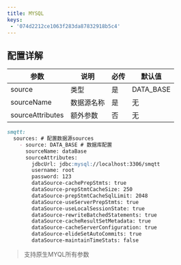 ```yaml
---
title: MYSQL
keys:
 - '074d2212ce1063f283da87832918b5c4'
---
```



## 配置详解

|  参数   | 说明  | 必传  |默认值  |
|  ----  | ----  |----  |----  |
| source  | 类型 |是 |DATA_BASE  |
| sourceName| 数据源名称 | 是|无  |
| sourceAttributes| 额外参数 | 否|无  |

```markdown
smqtt:
  sources: # 配置数据源sources
	- source: DATA_BASE # 数据库配置
      sourceName: dataBase
      sourceAttributes:
        jdbcUrl: jdbc:mysql://localhost:3306/smqtt
        username: root
        password: 123
        dataSource-cachePrepStmts: true
        dataSource-prepStmtCacheSize: 250
        dataSource-prepStmtCacheSqlLimit: 2048
        dataSource-useServerPrepStmts: true
        dataSource-useLocalSessionState: true
        dataSource-rewriteBatchedStatements: true
        dataSource-cacheResultSetMetadata: true
        dataSource-cacheServerConfiguration: true
        dataSource-elideSetAutoCommits: true
        dataSource-maintainTimeStats: false
```

> 支持原生MYQL所有参数